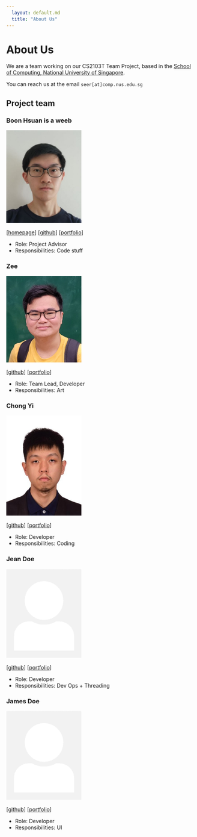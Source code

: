 ```yaml
---
  layout: default.md
  title: "About Us"
---
```


# About Us

We are a team working on our CS2103T Team Project, based in the
[School of Computing, National University of Singapore](http://www.comp.nus.edu.sg).

You can reach us at the email `seer[at]comp.nus.edu.sg`

## Project team

### Boon Hsuan is a weeb

<img src="images/flyingdonkeys.png" width="200px">

[[homepage](https://tuition-production.up.railway.app/)]
[[github](https://github.com/FlyingDonkeys)]
[[portfolio](team/boonhsuan.md)]

* Role: Project Advisor
* Responsibilities: Code stuff

### Zee

<img src="images/zeepheru.png" width="200px">

[[github](http://github.com/zeepheru)]
[[portfolio](team/zee.md)]

* Role: Team Lead, Developer
* Responsibilities: Art

### Chong Yi

<img src="images/accountexeregister.png" width="200px">

[[github](https://github.com/accountexeregister)] [[portfolio](team/chongyi.md)]

* Role: Developer
* Responsibilities: Coding

### Jean Doe

<img src="images/johndoe.png" width="200px">

[[github](http://github.com/johndoe)]
[[portfolio](team/johndoe.md)]

* Role: Developer
* Responsibilities: Dev Ops + Threading

### James Doe

<img src="images/johndoe.png" width="200px">

[[github](http://github.com/johndoe)]
[[portfolio](team/johndoe.md)]

* Role: Developer
* Responsibilities: UI
